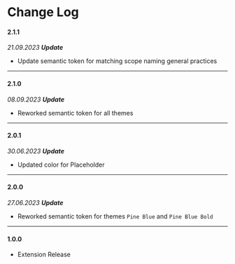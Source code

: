 # Change Log

#### **2.1.1**

*21.09.2023 **Update*** 
- Update semantic token for matching scope naming general practices

---

#### **2.1.0**

*08.09.2023 **Update*** 
- Reworked semantic token for all themes

---

#### **2.0.1**

*30.06.2023 **Update*** 
- Updated color for Placeholder

---

#### **2.0.0**

*27.06.2023 **Update*** 
- Reworked semantic token for themes `Pine Blue` and `Pine Blue Bold`

---

#### **1.0.0**
- Extension Release